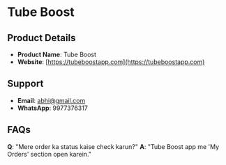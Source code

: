 # Tube Boost

## Product Details
*   **Product Name**: Tube Boost
*   **Website**: [https://tubeboostapp.com](https://tubeboostapp.com)

## Support
*   **Email**: abhi@gmail.com
*   **WhatsApp**: 9977376317

## FAQs
**Q**: "Mere order ka status kaise check karun?"
**A**: "Tube Boost app me 'My Orders' section open karein."